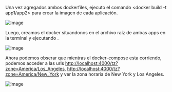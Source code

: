Una vez agregados ambos dockerfiles, ejecuto el comando <docker build -t app1/app2> para crear la imagen de cada aplicación.

![image](https://github.com/user-attachments/assets/b5b2bb13-fc7c-4b31-975f-7c1b551d7ded)

Luego, creamos el docker situandonos en el archivo raíz de ambas apps en la terminal y ejecutando <docker-compose up>.

![image](https://github.com/user-attachments/assets/49fe2d4a-8a30-42df-be09-eb9ec9ee7706)

Ahora podemos obserar que mientras el docker-compose esta corriendo, podemos acceder a las urls <http://localhost:4000/tz?zone=America/Los_Angeles>, <http://localhost:4000/tz?zone=America/New_York> y ver la zona horaria de New York y Los Angeles.

![image](https://github.com/user-attachments/assets/caacce86-e1ca-4959-92ca-660871dfc7ac)




